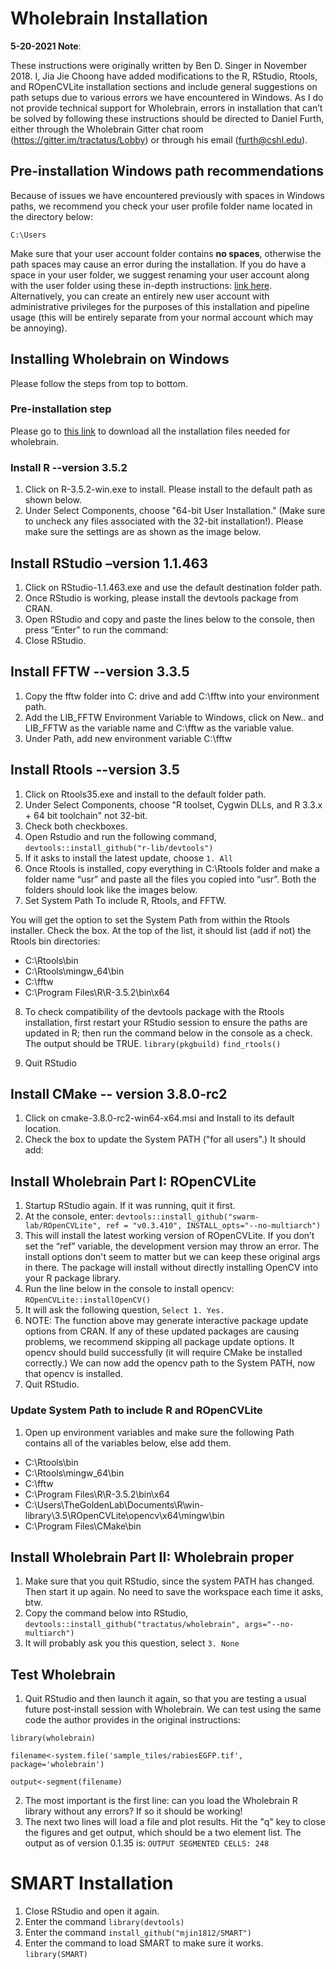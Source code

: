 # Wholebrain Installation

**5-20-2021 Note**: 

These instructions were originally written by Ben D. Singer in November 2018. 
I, Jia Jie Choong have added modifications to the R, RStudio, Rtools, and ROpenCVLite installation sections and include general suggestions on path setups due to various errors we have encountered in Windows. As I do not provide technical support for Wholebrain, errors in installation that can’t be solved by following these instructions should be directed to Daniel Furth, either through the Wholebrain Gitter chat room (https://gitter.im/tractatus/Lobby) or through his email (furth@cshl.edu).  

## Pre-installation Windows path recommendations 
Because of issues we have encountered previously with spaces in Windows paths, we recommend you check your user profile folder name located in the directory below:  

`C:\Users`

Make sure that your user account folder contains **no spaces**, otherwise the path spaces may cause an error during the installation. 
If you do have a space in your user folder, we suggest renaming your user account along with the user folder using these in-depth instructions: [link here](https://www.repairwin.com/how-to-rename-user-and-user-folder-in-windows-7-8-10/). Alternatively, you can create an entirely new user account with administrative privileges for the purposes of this installation and pipeline usage (this will be entirely separate from your normal account which may be annoying).  

## Installing Wholebrain on Windows 
Please follow the steps from top to bottom. 

### Pre-installation step
Please go to [this link](https://osf.io/fvbuh/) to download all the installation files needed for wholebrain.

### Install R --version 3.5.2

1. Click on R-3.5.2-win.exe to install. Please install to the default path as shown below.
2. Under Select Components, choose "64-bit User Installation." (Make sure to uncheck any files associated with the 32-bit installation!). Please make sure the settings are as shown as the image below.

## Install RStudio –version 1.1.463

1.	Click on RStudio-1.1.463.exe and use the default destination folder path.
2.	Once RStudio is working, please install the devtools package from CRAN. 
3.  Open RStudio and copy and paste the lines below to the console, then press “Enter” to run the command: 
4.  Close RStudio.

## Install FFTW --version 3.3.5

1.	Copy the fftw folder into C: drive and add C:\fftw into your environment path.
2.	Add the LIB_FFTW Environment Variable to Windows, click on New.. and LIB_FFTW as the variable name and C:\fftw as the variable value.
3.	Under Path, add new environment variable C:\fftw

## Install Rtools --version 3.5

1.	Click on Rtools35.exe and install to the default folder path.
2.	Under Select Components, choose "R toolset, Cygwin DLLs, and R 3.3.x + 64 bit toolchain" not 32-bit.
3.	Check both checkboxes.
4.	Open Rstudio and run the following command, `devtools::install_github("r-lib/devtools")`
5.	If it asks to install the latest update, choose `1. All`
6.	Once  Rtools is installed, copy everything in C:\Rtools folder and make a folder name “usr” and paste all the files you copied into “usr”. Both the folders should look like the images below.
7.	Set System Path To include R, Rtools, and FFTW. 

You will get the option to set the System Path from within the Rtools installer. Check the box. At the top of the list, it should list (add if not) the Rtools bin directories: 

  - C:\Rtools\bin 
  - C:\Rtools\mingw_64\bin 
  - C:\fftw 
  - C:\Program Files\R\R-3.5.2\bin\x64

8.	To check compatibility of the devtools package with the Rtools installation, first restart your RStudio session to ensure the paths are updated in R; then run the command below in the console as a check. The output should be TRUE.
`library(pkgbuild)`
`find_rtools()`

9.	Quit RStudio

## Install CMake -- version 3.8.0-rc2

1.	Click on cmake-3.8.0-rc2-win64-x64.msi and Install to its default location. 
2.	Check the box to update the System PATH ("for all users".) It should add: 

## Install Wholebrain Part I: ROpenCVLite 

1.	Startup RStudio again. If it was running, quit it first. 
2.	At the console, enter: `devtools::install_github("swarm-lab/ROpenCVLite", ref = "v0.3.410", INSTALL_opts="--no-multiarch")`
3.	This will install the latest working version of ROpenCVLite. If you don’t set the “ref” variable, the development version may throw an error. The install options don't seem to matter but we can keep these original args in there. The package will install without directly installing OpenCV into your R package library. 
4.  Run the line below in the console to install opencv: `ROpenCVLite::installOpenCV()`
5. It will ask the following question, `Select 1. Yes.`
6. NOTE: The function above may generate interactive package update options from CRAN. If any of these updated packages are causing problems, we recommend skipping all package update options. It opencv should build successfully (it will require CMake be installed correctly.) We can now add the opencv path to the System PATH, now that opencv is installed. 
7.	Quit RStudio. 

### Update System Path to include R and ROpenCVLite 

1.	Open up environment variables and make sure the following Path contains all of the variables below, else add them.
- C:\Rtools\bin 
- C:\Rtools\mingw_64\bin 
- C:\fftw 
- C:\Program Files\R\R-3.5.2\bin\x64
- C:\Users\TheGoldenLab\Documents\R\win-library\3.5\ROpenCVLite\opencv\x64\mingw\bin
- C:\Program Files\CMake\bin

## Install Wholebrain Part II: Wholebrain proper 
1.	Make sure that you quit RStudio, since the system PATH has changed. Then start it up again. No need to save the workspace each time it asks, btw. 
2.  Copy the command below into RStudio, `devtools::install_github("tractatus/wholebrain", args="--no-multiarch")`
3.	It will probably ask you this question, select `3. None`

## Test Wholebrain

1.	Quit RStudio and then launch it again, so that you are testing a usual future post-install session with Wholebrain. 
We can test using the same code the author provides in the original instructions: 

`library(wholebrain) `

`filename<-system.file('sample_tiles/rabiesEGFP.tif', package='wholebrain') `

`output<-segment(filename)`

2.	The most important is the first line: can you load the Wholebrain R library without any errors? If so it should be working! 
3.	The next two lines will load a file and plot results. Hit the "q" key to close the figures and get output, which should be a two element list. The output as of version 0.1.35 is: `OUTPUT SEGMENTED CELLS: 248 `

# SMART Installation

1. Close RStudio and open it again.
2. Enter the command `library(devtools)`
3. Enter the command `install_github("mjin1812/SMART")`
4. Enter the command to load SMART to make sure it works. `library(SMART)`
